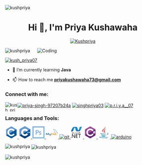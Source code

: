 <img src="https://raw.githubusercontent.com/brunobritodev/awesome-github-stats/master/docs/banner.png" alt="kushpriya" /> </p>
<h1 align="center">Hi 👋, I'm Priya Kushawaha</h1>
<p align="Middle"> <a href="https://github.com/Kushpriya/github-profile-trophy"><img src="https://github-profile-trophy.vercel.app/?username=Kushpriya" alt="Kushpriya" /></a> </p>
<img align="right" alt="Coding" width="400" src="https://miro.medium.com/max/1400/1*qdAW1TjCN57h1lbuuzvchg.gif">

<p align="left"> <img src="https://komarev.com/ghpvc/?username=kushpriya&label=Profile%20views&color=0e75b6&style=flat" alt="kushpriya" /> </p>
<p align="left"> <a href="https://twitter.com/kush_priya07" target="blank"><img src="https://img.shields.io/twitter/follow/kush_priya07?logo=twitter&style=for-the-badge" alt="kush_priya07" /></a> </p>

- 🌱 I’m currently learning **Java**

- 📫 How to reach me **priyakushawaha73@gmail.com**

<h3 align="left">Connect with me:</h3>
<p align="left">
<a href="https://twitter.com/kush_priya07" target="blank"><img align="left" src="https://raw.githubusercontent.com/rahuldkjain/github-profile-readme-generator/master/src/images/icons/Social/twitter.svg" alt="kush_priya07" height="30" width="40" /></a>
<a href="https://linkedin.com/in/priya-singh-97207b24a" target="blank"><img align="center" src="https://raw.githubusercontent.com/rahuldkjain/github-profile-readme-generator/master/src/images/icons/Social/linked-in-alt.svg" alt="priya-singh-97207b24a" height="30" width="40" /></a>
<a href="https://fb.com/singhpriya03" target="blank"><img align="center" src="https://raw.githubusercontent.com/rahuldkjain/github-profile-readme-generator/master/src/images/icons/Social/facebook.svg" alt="singhpriya03" height="30" width="40" /></a>
<a href="https://instagram.com/p.r.i.y.a__07" target="blank"><img align="center" src="https://raw.githubusercontent.com/rahuldkjain/github-profile-readme-generator/master/src/images/icons/Social/instagram.svg" alt="p.r.i.y.a__07" height="30" width="40" /></a>
</p> 

<h3 align="left">Languages and Tools:</h3>
<p align="left"> <a href="https://www.cprogramming.com/" target="_blank" rel="noreferrer"> <img src="https://raw.githubusercontent.com/devicons/devicon/master/icons/c/c-original.svg" alt="c" width="40" height="40"/> </a> <a href="https://www.w3schools.com/cpp/" target="_blank" rel="noreferrer"> <img src="https://raw.githubusercontent.com/devicons/devicon/master/icons/cplusplus/cplusplus-original.svg" alt="cplusplus" width="40" height="40"/> </a> <a href="https://www.photoshop.com/en" target="_blank" rel="noreferrer"> <img src="https://raw.githubusercontent.com/devicons/devicon/master/icons/photoshop/photoshop-line.svg" alt="photoshop" width="40" height="40"/> </a> <a href="https://www.mysql.com/" target="_blank" rel="noreferrer"> <img src="https://raw.githubusercontent.com/devicons/devicon/master/icons/mysql/mysql-original-wordmark.svg" alt="mysql" width="40" height="40"/> </a> <a href="https://git-scm.com/" target="_blank" rel="noreferrer"> <img src="https://www.vectorlogo.zone/logos/git-scm/git-scm-icon.svg" alt="git" width="40" height="40"/> </a> <a href="https://dotnet.microsoft.com/" target="_blank" rel="noreferrer"> <img src="https://raw.githubusercontent.com/devicons/devicon/master/icons/dot-net/dot-net-original-wordmark.svg" alt="dotnet" width="40" height="40"/> </a> <a href="https://www.w3schools.com/cs/" target="_blank" rel="noreferrer"> <img src="https://raw.githubusercontent.com/devicons/devicon/master/icons/csharp/csharp-original.svg" alt="csharp" width="40" height="40"/> </a> <a href="https://www.java.com" target="_blank" rel="noreferrer"> <img src="https://raw.githubusercontent.com/devicons/devicon/master/icons/java/java-original.svg" alt="java" width="40" height="40"/> </a> <a href="https://www.arduino.cc/" target="_blank" rel="noreferrer"> <img src="https://cdn.worldvectorlogo.com/logos/arduino-1.svg" alt="arduino" width="40" height="40"/> </a>

<p><img align="left" src="https://github-readme-stats.vercel.app/api/top-langs?username=kushpriya&show_icons=true&locale=en&layout=compact" alt="kushpriya" /></p>

<p>&nbsp;<img align="center" src="https://github-readme-stats.vercel.app/api?username=kushpriya&show_icons=true&locale=en" alt="kushpriya" /></p>

<p><img align="center" src="https://github-readme-streak-stats.herokuapp.com/?user=kushpriya&" alt="kushpriya" /></p>
